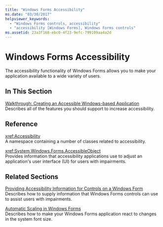 ```yaml
---
title: "Windows Forms Accessibility"
ms.date: "03/30/2017"
helpviewer_keywords: 
  - "Windows Forms controls, accessibility"
  - "accessibility [Windows Forms], Windows Forms controls"
ms.assetid: 23a3f168-ebc0-4f23-9efc-799109aa4a2d
---
```

# Windows Forms Accessibility
The accessibility functionality of Windows Forms allows you to make your application available to a wide variety of users.  
  
## In This Section  
 [Walkthrough: Creating an Accessible Windows-based Application](walkthrough-creating-an-accessible-windows-based-application.md)  
 Describes all of the features you should support to increase accessibility.  
  
## Reference  
 <xref:Accessibility>  
 A namespace containing a number of classes related to accessibility.  
  
 <xref:System.Windows.Forms.AccessibleObject>  
 Provides information that accessibility applications use to adjust an application's user interface (UI) for users with impairments.  
  
## Related Sections  
 [Providing Accessibility Information for Controls on a Windows Form](../controls/providing-accessibility-information-for-controls-on-a-windows-form.md)  
 Describes how to supply information that Windows Forms controls can use to assist users with impairments.  
  
 [Automatic Scaling in Windows Forms](../automatic-scaling-in-windows-forms.md)  
 Describes how to make your Windows Forms application react to changes in the system font size.
